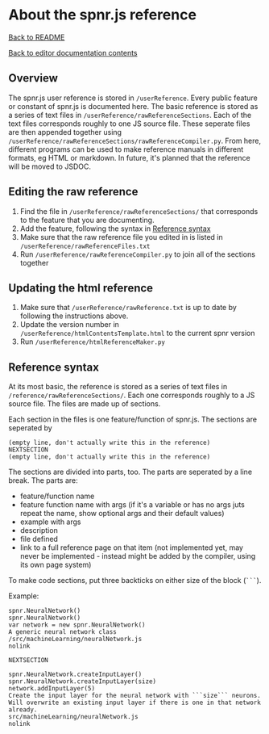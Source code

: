 # About the spnr.js reference

[Back to README](../README.md)

[Back to editor documentation contents](README.md)

## Overview
The spnr.js user reference is stored in `/userReference`. Every public feature or constant of spnr.js is documented here. The basic reference is stored as a series of text files in `/userReference/rawReferenceSections`. Each of the text files corresponds roughly to one JS source file. These seperate files are then appended together using `/userReference/rawReferenceSections/rawReferenceCompiler.py`. From here, different programs can be used to make reference manuals in different formats, eg HTML or markdown. In future, it's planned that the reference will be moved to JSDOC.

## Editing the raw reference
1. Find the file in `/userReference/rawReferenceSections/` that corresponds to the feature that you are documenting.
2. Add the feature, following the syntax in [Reference syntax](#reference-syntax)
3. Make sure that the raw reference file you edited in is listed in `/userReference/rawReferenceFiles.txt`
4. Run `/userReference/rawReferenceCompiler.py` to join all of the sections together

## Updating the html reference

1. Make sure that `/userReference/rawReference.txt` is up to date by following the instructions above.
2. Update the version number in `/userReference/htmlContentsTemplate.html` to the current spnr version
3. Run `/userReference/htmlReferenceMaker.py`

## Reference syntax
At its most basic, the reference is stored as a series of text files in `/reference/rawReferenceSections/`. Each one corresponds roughly to a JS source file. The files are made up of sections.

Each section in the files is one feature/function of spnr.js. The sections are seperated by 
```
(empty line, don't actually write this in the reference)
NEXTSECTION
(empty line, don't actually write this in the reference)
```

The sections are divided into parts, too. The parts are seperated by a line break. The parts are:
- feature/function name
- feature function name with args (if it's a variable or has no args juts repeat the name, show optional args and their default values)
- example with args
- description
- file defined
- link to a full reference page on that item (not implemented yet, may never be implemented - instead might be added by the compiler, using its own page system)

To make code sections, put three backticks on either size of the block (` ``` `).

Example:
```
spnr.NeuralNetwork()
spnr.NeuralNetwork()
var network = new spnr.NeuralNetwork()
A generic neural network class
/src/machineLearning/neuralNetwork.js
nolink

NEXTSECTION

spnr.NeuralNetwork.createInputLayer()
spnr.NeuralNetwork.createInputLayer(size)
network.addInputLayer(5)
Create the input layer for the neural network with ```size``` neurons. Will overwrite an existing input layer if there is one in that network already.
src/machineLearning/neuralNetwork.js
nolink
```